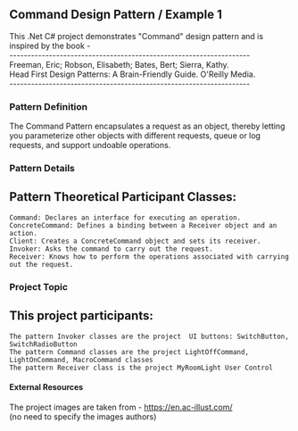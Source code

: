## Command Design Pattern / Example 1

This .Net C# project demonstrates "Command" design pattern and is inspired by the book -   
	-------------------------------------------------------------------  
	Freeman, Eric; Robson, Elisabeth; Bates, Bert; Sierra, Kathy.   
	Head First Design Patterns: A Brain-Friendly Guide. O'Reilly Media.  
	-------------------------------------------------------------------

### Pattern Definition

The Command Pattern encapsulates a request as an object, thereby letting you parameterize other 
objects with different requests, queue or log requests, and support undoable operations.

### Pattern Details

Pattern Theoretical Participant Classes:
---------------------------------------
	Command: Declares an interface for executing an operation.
	ConcreteCommand: Defines a binding between a Receiver object and an action.
	Client: Creates a ConcreteCommand object and sets its receiver.
	Invoker: Asks the command to carry out the request.
	Receiver: Knows how to perform the operations associated with carrying out the request.

### Project Topic

This project participants:
-------------------------
	The pattern Invoker classes are the project  UI buttons: SwitchButton, SwitchRadioButton
	The pattern Command classes are the project LightOffCommand, LightOnCommand, MacroCommand classes
	The pattern Receiver class is the project MyRoomLight User Control	

#### External Resources

The project images are taken from - https://en.ac-illust.com/	
(no need to specify the images authors)

